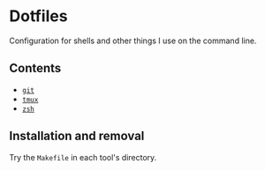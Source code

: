 # Dotfiles

Configuration for shells and other things I use on the command line.

## Contents

- [`git`](./git/README.md)
- [`tmux`](./tmux/README.md)
- [`zsh`](./zsh/README.md)

## Installation and removal

Try the `Makefile` in each tool's directory.
